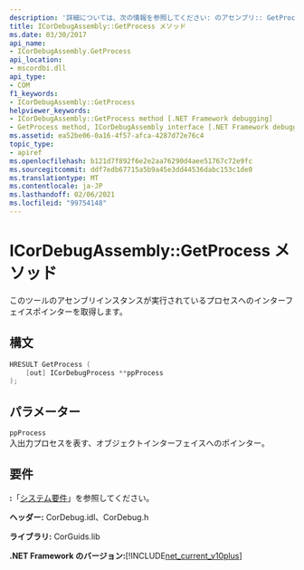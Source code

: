 ```yaml
---
description: '詳細については、次の情報を参照してください: のアセンブリ:: GetProcess メソッド'
title: ICorDebugAssembly::GetProcess メソッド
ms.date: 03/30/2017
api_name:
- ICorDebugAssembly.GetProcess
api_location:
- mscordbi.dll
api_type:
- COM
f1_keywords:
- ICorDebugAssembly::GetProcess
helpviewer_keywords:
- ICorDebugAssembly::GetProcess method [.NET Framework debugging]
- GetProcess method, ICorDebugAssembly interface [.NET Framework debugging]
ms.assetid: ea52be06-0a16-4f57-afca-4287d72e76c4
topic_type:
- apiref
ms.openlocfilehash: b121d7f892f6e2e2aa76290d4aee51767c72e9fc
ms.sourcegitcommit: ddf7edb67715a5b9a45e3dd44536dabc153c1de0
ms.translationtype: MT
ms.contentlocale: ja-JP
ms.lasthandoff: 02/06/2021
ms.locfileid: "99754148"
---
```

# <a name="icordebugassemblygetprocess-method"></a>ICorDebugAssembly::GetProcess メソッド

このツールのアセンブリインスタンスが実行されているプロセスへのインターフェイスポインターを取得します。  
  
## <a name="syntax"></a>構文  
  
```cpp  
HRESULT GetProcess (  
    [out] ICorDebugProcess **ppProcess  
);  
```  
  
## <a name="parameters"></a>パラメーター  

 `ppProcess`  
 入出力プロセスを表す、オブジェクトインターフェイスへのポインター。  
  
## <a name="requirements"></a>要件  

 **:**「[システム要件](../../get-started/system-requirements.md)」を参照してください。  
  
 **ヘッダー:** CorDebug.idl、CorDebug.h  
  
 **ライブラリ:** CorGuids.lib  
  
 **.NET Framework のバージョン:**[!INCLUDE[net_current_v10plus](../../../../includes/net-current-v10plus-md.md)]
